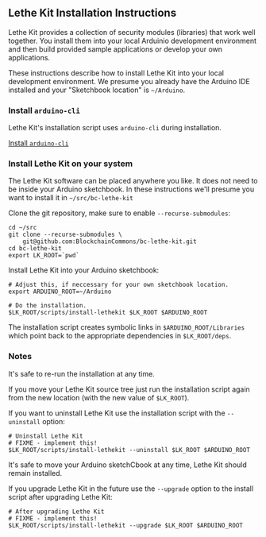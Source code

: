 ## Lethe Kit Installation Instructions

Lethe Kit provides a collection of security modules (libraries) that
work well together.  You install them into your local Arduinio
development environment and then build provided sample applications or
develop your own applications.

These instructions describe how to install Lethe Kit into your local
development environment.  We presume you already have the Arduino IDE
installed and your "Sketchbook location" is `~/Arduino`.

### Install `arduino-cli`

Lethe Kit's installation script uses `arduino-cli` during
installation.

[Install `arduino-cli`](https://arduino.github.io/arduino-cli/installation/)

### Install Lethe Kit on your system

The Lethe Kit software can be placed anywhere you like.  It does not
need to be inside your Arduino sketchbook.  In these instructions
we'll presume you want to install it in `~/src/bc-lethe-kit`

Clone the git repository, make sure to enable `--recurse-submodules`:

    cd ~/src
    git clone --recurse-submodules \
        git@github.com:BlockchainCommons/bc-lethe-kit.git
    cd bc-lethe-kit
    export LK_ROOT=`pwd`
    
Install Lethe Kit into your Arduino sketchbook:

    # Adjust this, if neccessary for your own sketchbook location.
    export ARDUINO_ROOT=~/Arduino

    # Do the installation.
    $LK_ROOT/scripts/install-lethekit $LK_ROOT $ARDUINO_ROOT
    
The installation script creates symbolic links in
`$ARDUINO_ROOT/Libraries` which point back to the appropriate
dependencies in `$LK_ROOT/deps`.

### Notes

It's safe to re-run the installation at any time.

If you move your Lethe Kit source tree just run the installation
script again from the new location (with the new value of `$LK_ROOT`).

If you want to uninstall Lethe Kit use the installation script with
the `--uninstall` option:

    # Uninstall Lethe Kit
    # FIXME - implement this!
    $LK_ROOT/scripts/install-lethekit --uninstall $LK_ROOT $ARDUINO_ROOT

It's safe to move your Arduino sketchCbook at any time, Lethe Kit
should remain installed.

If you upgrade Lethe Kit in the future use the `--upgrade` option to
the install script after upgrading Lethe Kit:

    # After upgrading Lethe Kit
    # FIXME - implement this!
    $LK_ROOT/scripts/install-lethekit --upgrade $LK_ROOT $ARDUINO_ROOT

